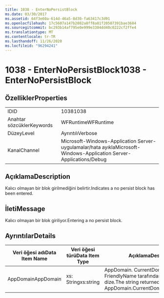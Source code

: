 ```yaml
---
title: 1038 - EnterNoPersistBlock
ms.date: 03/30/2017
ms.assetid: 64f3e60a-614d-46a5-8d30-fa63417c3d91
ms.openlocfilehash: 17c5607a147b2082a8ff8a81f20507391bae3684
ms.sourcegitcommit: bc293b14af795e0e999e3304dd40c0222cf2ffe4
ms.translationtype: MT
ms.contentlocale: tr-TR
ms.lasthandoff: 11/26/2020
ms.locfileid: "96294241"
---
```

# <a name="1038---enternopersistblock"></a><span data-ttu-id="c0be3-102">1038 - EnterNoPersistBlock</span><span class="sxs-lookup"><span data-stu-id="c0be3-102">1038 - EnterNoPersistBlock</span></span>

## <a name="properties"></a><span data-ttu-id="c0be3-103">Özellikler</span><span class="sxs-lookup"><span data-stu-id="c0be3-103">Properties</span></span>  
  
|||  
|-|-|  
|<span data-ttu-id="c0be3-104">ID</span><span class="sxs-lookup"><span data-stu-id="c0be3-104">ID</span></span>|<span data-ttu-id="c0be3-105">1038</span><span class="sxs-lookup"><span data-stu-id="c0be3-105">1038</span></span>|  
|<span data-ttu-id="c0be3-106">Anahtar sözcükler</span><span class="sxs-lookup"><span data-stu-id="c0be3-106">Keywords</span></span>|<span data-ttu-id="c0be3-107">WFRuntime</span><span class="sxs-lookup"><span data-stu-id="c0be3-107">WFRuntime</span></span>|  
|<span data-ttu-id="c0be3-108">Düzey</span><span class="sxs-lookup"><span data-stu-id="c0be3-108">Level</span></span>|<span data-ttu-id="c0be3-109">Ayrıntılı</span><span class="sxs-lookup"><span data-stu-id="c0be3-109">Verbose</span></span>|  
|<span data-ttu-id="c0be3-110">Kanal</span><span class="sxs-lookup"><span data-stu-id="c0be3-110">Channel</span></span>|<span data-ttu-id="c0be3-111">Microsoft-Windows-Application Server-uygulamalar/hata ayıkla</span><span class="sxs-lookup"><span data-stu-id="c0be3-111">Microsoft-Windows-Application Server-Applications/Debug</span></span>|  
  
## <a name="description"></a><span data-ttu-id="c0be3-112">Açıklama</span><span class="sxs-lookup"><span data-stu-id="c0be3-112">Description</span></span>  

 <span data-ttu-id="c0be3-113">Kalıcı olmayan bir blok girilmediğini belirtir.</span><span class="sxs-lookup"><span data-stu-id="c0be3-113">Indicates a no persist block has been entered.</span></span>  
  
## <a name="message"></a><span data-ttu-id="c0be3-114">İleti</span><span class="sxs-lookup"><span data-stu-id="c0be3-114">Message</span></span>  

 <span data-ttu-id="c0be3-115">Kalıcı olmayan bir blok giriliyor.</span><span class="sxs-lookup"><span data-stu-id="c0be3-115">Entering a no persist block.</span></span>  
  
## <a name="details"></a><span data-ttu-id="c0be3-116">Ayrıntılar</span><span class="sxs-lookup"><span data-stu-id="c0be3-116">Details</span></span>  
  
|<span data-ttu-id="c0be3-117">Veri öğesi adı</span><span class="sxs-lookup"><span data-stu-id="c0be3-117">Data Item Name</span></span>|<span data-ttu-id="c0be3-118">Veri öğesi türü</span><span class="sxs-lookup"><span data-stu-id="c0be3-118">Data Item Type</span></span>|<span data-ttu-id="c0be3-119">Açıklama</span><span class="sxs-lookup"><span data-stu-id="c0be3-119">Description</span></span>|  
|--------------------|--------------------|-----------------|  
|<span data-ttu-id="c0be3-120">AppDomain</span><span class="sxs-lookup"><span data-stu-id="c0be3-120">AppDomain</span></span>|<span data-ttu-id="c0be3-121">xs: String</span><span class="sxs-lookup"><span data-stu-id="c0be3-121">xs:string</span></span>|<span data-ttu-id="c0be3-122">AppDomain. CurrentDomain. FriendlyName tarafından döndürülen dize.</span><span class="sxs-lookup"><span data-stu-id="c0be3-122">The string returned by AppDomain.CurrentDomain.FriendlyName.</span></span>|
